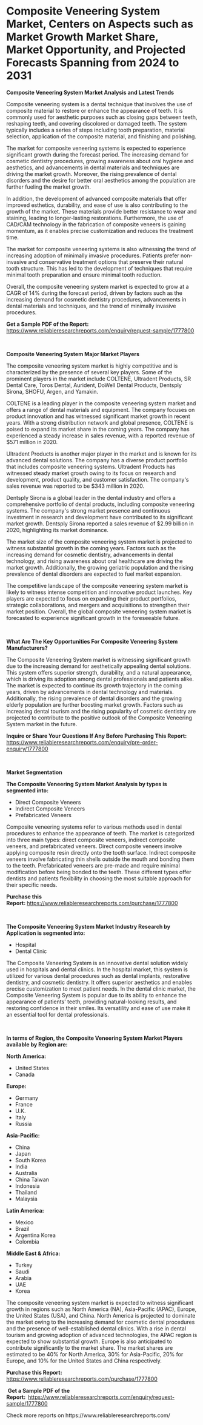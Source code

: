 <p><h1>Composite Veneering System Market, Centers on Aspects such as Market Growth Market Share, Market Opportunity, and Projected Forecasts Spanning from 2024 to 2031</h1></p><p><strong>Composite Veneering System Market Analysis and Latest Trends</strong></p>
<p><p>Composite veneering system is a dental technique that involves the use of composite material to restore or enhance the appearance of teeth. It is commonly used for aesthetic purposes such as closing gaps between teeth, reshaping teeth, and covering discolored or damaged teeth. The system typically includes a series of steps including tooth preparation, material selection, application of the composite material, and finishing and polishing.</p><p>The market for composite veneering systems is expected to experience significant growth during the forecast period. The increasing demand for cosmetic dentistry procedures, growing awareness about oral hygiene and aesthetics, and advancements in dental materials and techniques are driving the market growth. Moreover, the rising prevalence of dental disorders and the desire for better oral aesthetics among the population are further fueling the market growth.</p><p>In addition, the development of advanced composite materials that offer improved esthetics, durability, and ease of use is also contributing to the growth of the market. These materials provide better resistance to wear and staining, leading to longer-lasting restorations. Furthermore, the use of CAD/CAM technology in the fabrication of composite veneers is gaining momentum, as it enables precise customization and reduces the treatment time.</p><p>The market for composite veneering systems is also witnessing the trend of increasing adoption of minimally invasive procedures. Patients prefer non-invasive and conservative treatment options that preserve their natural tooth structure. This has led to the development of techniques that require minimal tooth preparation and ensure minimal tooth reduction.</p><p>Overall, the composite veneering system market is expected to grow at a CAGR of 14% during the forecast period, driven by factors such as the increasing demand for cosmetic dentistry procedures, advancements in dental materials and techniques, and the trend of minimally invasive procedures.</p></p>
<p><strong>Get a Sample PDF of the Report:&nbsp;</strong> <a href="https://www.reliableresearchreports.com/enquiry/request-sample/1777800">https://www.reliableresearchreports.com/enquiry/request-sample/1777800</a></p>
<p>&nbsp;</p>
<p><strong>Composite Veneering System Major Market Players</strong></p>
<p><p>The composite veneering system market is highly competitive and is characterized by the presence of several key players. Some of the prominent players in the market include COLTENE, Ultradent Products, SR Dental Care, Toros Dental, Aurident, DoWell Dental Products, Dentsply Sirona, SHOFU, Argen, and Yamakin.</p><p>COLTENE is a leading player in the composite veneering system market and offers a range of dental materials and equipment. The company focuses on product innovation and has witnessed significant market growth in recent years. With a strong distribution network and global presence, COLTENE is poised to expand its market share in the coming years. The company has experienced a steady increase in sales revenue, with a reported revenue of $571 million in 2020.</p><p>Ultradent Products is another major player in the market and is known for its advanced dental solutions. The company has a diverse product portfolio that includes composite veneering systems. Ultradent Products has witnessed steady market growth owing to its focus on research and development, product quality, and customer satisfaction. The company's sales revenue was reported to be $343 million in 2020.</p><p>Dentsply Sirona is a global leader in the dental industry and offers a comprehensive portfolio of dental products, including composite veneering systems. The company's strong market presence and continuous investment in research and development have contributed to its significant market growth. Dentsply Sirona reported a sales revenue of $2.99 billion in 2020, highlighting its market dominance.</p><p>The market size of the composite veneering system market is projected to witness substantial growth in the coming years. Factors such as the increasing demand for cosmetic dentistry, advancements in dental technology, and rising awareness about oral healthcare are driving the market growth. Additionally, the growing geriatric population and the rising prevalence of dental disorders are expected to fuel market expansion.</p><p>The competitive landscape of the composite veneering system market is likely to witness intense competition and innovative product launches. Key players are expected to focus on expanding their product portfolios, strategic collaborations, and mergers and acquisitions to strengthen their market position. Overall, the global composite veneering system market is forecasted to experience significant growth in the foreseeable future.</p></p>
<p>&nbsp;</p>
<p><strong>What Are The Key Opportunities For Composite Veneering System Manufacturers?</strong></p>
<p><p>The Composite Veneering System market is witnessing significant growth due to the increasing demand for aesthetically appealing dental solutions. This system offers superior strength, durability, and a natural appearance, which is driving its adoption among dental professionals and patients alike. The market is expected to continue its growth trajectory in the coming years, driven by advancements in dental technology and materials. Additionally, the rising prevalence of dental disorders and the growing elderly population are further boosting market growth. Factors such as increasing dental tourism and the rising popularity of cosmetic dentistry are projected to contribute to the positive outlook of the Composite Veneering System market in the future.</p></p>
<p><strong>Inquire or Share Your Questions If Any Before Purchasing This Report:</strong> <a href="https://www.reliableresearchreports.com/enquiry/pre-order-enquiry/1777800">https://www.reliableresearchreports.com/enquiry/pre-order-enquiry/1777800</a></p>
<p>&nbsp;</p>
<p><strong>Market Segmentation</strong></p>
<p><strong>The Composite Veneering System Market Analysis by types is segmented into:</strong></p>
<p><ul><li>Direct Composite Veneers</li><li>Indirect Composite Veneers</li><li>Prefabricated Veneers</li></ul></p>
<p><p>Composite veneering systems refer to various methods used in dental procedures to enhance the appearance of teeth. The market is categorized into three main types: direct composite veneers, indirect composite veneers, and prefabricated veneers. Direct composite veneers involve applying composite resin directly onto the tooth surface. Indirect composite veneers involve fabricating thin shells outside the mouth and bonding them to the teeth. Prefabricated veneers are pre-made and require minimal modification before being bonded to the teeth. These different types offer dentists and patients flexibility in choosing the most suitable approach for their specific needs.</p></p>
<p><strong>Purchase this Report:&nbsp;</strong><a href="https://www.reliableresearchreports.com/purchase/1777800">https://www.reliableresearchreports.com/purchase/1777800</a></p>
<p>&nbsp;</p>
<p><strong>The Composite Veneering System Market Industry Research by Application is segmented into:</strong></p>
<p><ul><li>Hospital</li><li>Dental Clinic</li></ul></p>
<p><p>The Composite Veneering System is an innovative dental solution widely used in hospitals and dental clinics. In the hospital market, this system is utilized for various dental procedures such as dental implants, restorative dentistry, and cosmetic dentistry. It offers superior aesthetics and enables precise customization to meet patient needs. In the dental clinic market, the Composite Veneering System is popular due to its ability to enhance the appearance of patients' teeth, providing natural-looking results, and restoring confidence in their smiles. Its versatility and ease of use make it an essential tool for dental professionals.</p></p>
<p>&nbsp;</p>
<p><strong>In terms of Region, the Composite Veneering System Market Players available by Region are:</strong></p>
<p>
    <p> <strong> North America: </strong>
        <ul>
            <li>United States</li>
            <li>Canada</li>
        </ul>
        </p> 
    <p> <strong> Europe: </strong>
        <ul>
            <li>Germany</li>
            <li>France</li>
            <li>U.K.</li>
            <li>Italy</li>
            <li>Russia</li>
        </ul>
        </p> 
    <p> <strong> Asia-Pacific: </strong>
        <ul>
            <li>China</li>
            <li>Japan</li>
            <li>South Korea</li>
            <li>India</li>
            <li>Australia</li>
            <li>China Taiwan</li>
            <li>Indonesia</li>
            <li>Thailand</li>
            <li>Malaysia</li>
        </ul>
        </p> 
    <p> <strong> Latin America: </strong>
        <ul>
            <li>Mexico</li>
            <li>Brazil</li>
            <li>Argentina Korea</li>
            <li>Colombia</li>
        </ul>
        </p> 
    <p> <strong> Middle East & Africa: </strong>
        <ul>
            <li>Turkey</li>
            <li>Saudi</li>
            <li>Arabia</li>
            <li>UAE</li>
            <li>Korea</li>
        </ul>
    </p>
    </p>
<p><p>The composite veneering system market is expected to witness significant growth in regions such as North America (NA), Asia-Pacific (APAC), Europe, the United States (USA), and China. North America is projected to dominate the market owing to the increasing demand for cosmetic dental procedures and the presence of well-established dental clinics. With a rise in dental tourism and growing adoption of advanced technologies, the APAC region is expected to show substantial growth. Europe is also anticipated to contribute significantly to the market share. The market shares are estimated to be 40% for North America, 30% for Asia-Pacific, 20% for Europe, and 10% for the United States and China respectively.</p></p>
<p><strong>Purchase this Report: </strong><a href="https://www.reliableresearchreports.com/purchase/1777800">https://www.reliableresearchreports.com/purchase/1777800</a></p>
<p>&nbsp;<strong>Get a Sample PDF of the Report:&nbsp;&nbsp;</strong><a href="https://www.reliableresearchreports.com/enquiry/request-sample/1777800">https://www.reliableresearchreports.com/enquiry/request-sample/1777800</a></p>
<p><strong></strong></p>
<p>Check more reports on https://www.reliableresearchreports.com/</p>